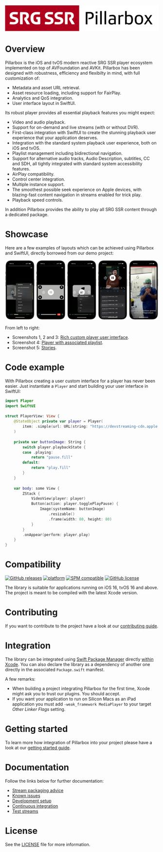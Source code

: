 [![Pillarbox logo](README-images/logo.jpg)](https://github.com/SRGSSR/pillarbox-apple)

# Overview

Pillarbox is the iOS and tvOS modern reactive SRG SSR player ecosystem implemented on top of AVFoundation and AVKit. Pillarbox has been designed with robustness, efficiency and flexibilty in mind, with full customization of:

- Metadata and asset URL retrieval.
- Asset resource loading, including support for FairPlay.
- Analytics and QoS integration.
- User interface layout in SwiftUI.

Its robust player provides all essential playback features you might expect:

- Video and audio playback.
- Support for on-demand and live streams (with or without DVR).
- First-class integration with SwiftUI to create the stunning playback user experience that your application deserves.
- Integration with the standard system playback user experience, both on iOS and tvOS.
- Playlist management including bidirectional navigation.
- Support for alternative audio tracks, Audio Description, subtitles, CC and SDH, all tightly integrated with standard system accessibility features.
- AirPlay compatibility.
- Control center integration.
- Multiple instance support.
- The smoothest possible seek experience on Apple devices, with blazing-fast content navigation in streams enabled for trick play.
- Playback speed controls.

In addition Pillarbox provides the ability to play all SRG SSR content through a dedicated package.

# Showcase

Here are a few examples of layouts which can be achieved using Pillarbox and SwiftUI, directly borrowed from our demo project:

[![Showcase](README-images/showcase.png)](https://github.com/SRGSSR/pillarbox-apple)

From left to right:

- Screenshots 1, 2 and 3: [Rich custom player user interface](../Demo/Sources/Players/PlaybackView.swift).
- Screenshot 4: [Player with associated playlist](../Demo/Sources/Showcase/Playlist/PlaylistView.swift).
- Screenshot 5: [Stories](../Demo/Sources/Showcase/Stories/StoriesView.swift).

# Code example

With Pillarbox creating a user custom interface for a player has never been easier. Just instantiate a `Player` and start building your user interface in SwiftUI:

```swift
import Player
import SwiftUI

struct PlayerView: View {
    @StateObject private var player = Player(
        item: .simple(url: URL(string: "https://devstreaming-cdn.apple.com/videos/streaming/examples/img_bipbop_adv_example_ts/master.m3u8")!)
    )

    private var buttonImage: String {
        switch player.playbackState {
        case .playing:
            return "pause.fill"
        default:
            return "play.fill"
        }
    }

    var body: some View {
        ZStack {
            VideoView(player: player)
            Button(action: player.togglePlayPause) {
                Image(systemName: buttonImage)
                    .resizable()
                    .frame(width: 80, height: 80)
            }
        }
        .onAppear(perform: player.play)
    }
}
```

# Compatibility

[![GitHub releases](https://img.shields.io/github/v/release/SRGSSR/pillarbox-apple)](https://github.com/SRGSSR/pillarbox-apple/releases) [![platform](https://img.shields.io/badge/platfom-ios%20%7C%20tvos-blue)](https://github.com/SRGSSR/pillarbox-apple) [![SPM compatible](https://img.shields.io/badge/SPM-compatible-4BC51D.svg?style=flat)](https://swift.org/package-manager) [![GitHub license](https://img.shields.io/github/license/SRGSSR/pillarbox-apple)](../LICENSE)

The library is suitable for applications running on iOS 16, tvOS 16 and above. The project is meant to be compiled with the latest Xcode version.

# Contributing

If you want to contribute to the project have a look at our [contributing guide](CONTRIBUTING.md).

# Integration

The library can be integrated using [Swift Package Manager](https://swift.org/package-manager) directly [within Xcode](https://developer.apple.com/documentation/xcode/adding_package_dependencies_to_your_app). You can also declare the library as a dependency of another one directly in the associated `Package.swift` manifest.

A few remarks:

- When building a project integrating Pillarbox for the first time, Xcode might ask you to trust our plugins. You should accept.
- If you want your application to run on Silicon Macs as an iPad application you must add `-weak_framework MediaPlayer` to your target _Other Linker Flags_ setting.

# Getting started

To learn more how integration of Pillarbox into your project please have a look at our [getting started guide](GETTING_STARTED.md).

# Documentation

Follow the links below for further documentation:

- [Stream packaging advice](STREAM_PACKAGING_ADVICE.md)
- [Known issues](KNOWN_ISSUES.md)
- [Development setup](DEVELOPMENT_SETUP.md)
- [Continuous integration](CONTINUOUS_INTEGRATION.md)
- [Test streams](TEST_STREAMS.md)

# License

See the [LICENSE](../LICENSE) file for more information.
